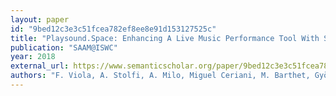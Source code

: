 ```yaml
---
layout: paper
id: "9bed12c3e3c51fcea782ef8ee8e91d153127525c"
title: "Playsound.Space: Enhancing A Live Music Performance Tool With Semantic Recommendations"
publication: "SAAM@ISWC"
year: 2018
external_url: https://www.semanticscholar.org/paper/9bed12c3e3c51fcea782ef8ee8e91d153127525c
authors: "F. Viola, A. Stolfi, A. Milo, Miguel Ceriani, M. Barthet, György Fazekas"
---
```

